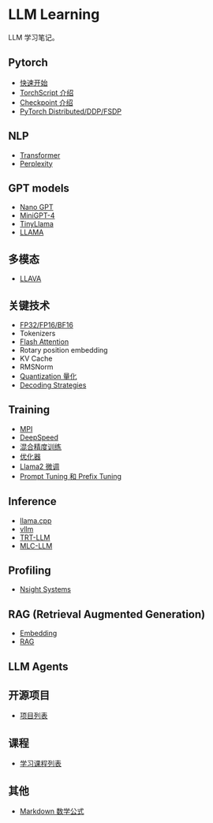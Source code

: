 # LLM Learning

LLM 学习笔记。

## Pytorch
- [快速开始](./pytorch/quickstart/README.md)
- [TorchScript 介绍](./pytorch/torchscript/README.md)
- [Checkpoint 介绍](./pytorch/checkpoint/README.md)
- [PyTorch Distributed/DDP/FSDP](./pytorch/distributed/README.md)

## NLP
- [Transformer](./nlp/transformer/README.md)
- [Perplexity](./nlp/Perplexity.md)

## GPT models
- [Nano GPT](./GPT/nanoGPT/README.md)
- [MiniGPT-4](./GPT/miniGPT4/README.md)
- [TinyLlama](./GPT/TinyLlama/README.md)
- [LLAMA](./GPT/Llama/README.md)

## 多模态
- [LLAVA](./Multimodal/LLAVA.md)

## 关键技术
- [FP32/FP16/BF16](./technology/precision/fp32_fp16_bf16.md)
- Tokenizers
- [Flash Attention](./technology/flash_attention/README.md)
- Rotary position embedding
- KV Cache
- RMSNorm
- [Quantization 量化](./technology/Quantization/README.md)
- [Decoding Strategies](./technology/decoding_strategies/README.md)

## Training
- [MPI](./training/mpi/README.md)
- [DeepSpeed](./DeepSpeed/README.md)
- [混合精度训练](./training/amp/README.md)
- [优化器](./training/optimizer/README.md)
- [Llama2 微调](./training/finetune/llama2_fine_tune.md)
- [Prompt Tuning 和 Prefix Tuning](./)

## Inference
- [llama.cpp](./inference/llama.cpp/README.md)
- [vllm](./inference/vllm/README.md)
- [TRT-LLM](./inference/TRT-LLM/)
- [MLC-LLM](./inference/MLC-LLM/)

## Profiling
- [Nsight Systems](./Profiling/nsight_systems.md)

## RAG (Retrieval Augmented Generation)
- [Embedding](./RAG/Embedding.md)
- [RAG](./RAG/README.md)

## LLM Agents


## 开源项目
- [项目列表](./Opensource/README.md)

## 课程
- [学习课程列表](./Courses/README.md)

## 其他
- [Markdown 数学公式](https://www.cnblogs.com/bytesfly/p/markdown-formula.html)
